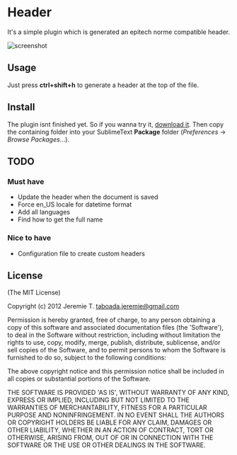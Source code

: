 Header
======

It's a simple plugin which is generated an epitech norme compatible header.

![screenshot](https://github.com/jeremt/header/blob/master/screenshot.png?raw=true)

Usage
-----

Just press __ctrl+shift+h__ to generate a header at the top of the file.

Install
-------

The plugin isnt finished yet. So if you wanna try it, [download it](https://github.com/jeremt/header/archive/master.zip). Then copy the containing folder into your SublimeText __Package__ folder (*Preferences* -> _Browse Packages_...).

TODO
----

### Must have

- Update the header when the document is saved
- Force en_US locale for datetime format
- Add all languages
- Find how to get the full name

### Nice to have

- Configuration file to create custom headers

License
-------

(The MIT License)

Copyright (c) 2012 Jeremie T. taboada.jeremie@gmail.com

Permission is hereby granted, free of charge, to any person obtaining
a copy of this software and associated documentation files (the
'Software'), to deal in the Software without restriction, including
without limitation the rights to use, copy, modify, merge, publish,
distribute, sublicense, and/or sell copies of the Software, and to
permit persons to whom the Software is furnished to do so, subject to
the following conditions:

The above copyright notice and this permission notice shall be
included in all copies or substantial portions of the Software.

THE SOFTWARE IS PROVIDED 'AS IS', WITHOUT WARRANTY OF ANY KIND,
EXPRESS OR IMPLIED, INCLUDING BUT NOT LIMITED TO THE WARRANTIES OF
MERCHANTABILITY, FITNESS FOR A PARTICULAR PURPOSE AND NONINFRINGEMENT.
IN NO EVENT SHALL THE AUTHORS OR COPYRIGHT HOLDERS BE LIABLE FOR ANY
CLAIM, DAMAGES OR OTHER LIABILITY, WHETHER IN AN ACTION OF CONTRACT,
TORT OR OTHERWISE, ARISING FROM, OUT OF OR IN CONNECTION WITH THE
SOFTWARE OR THE USE OR OTHER DEALINGS IN THE SOFTWARE.